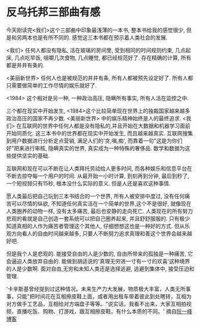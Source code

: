 # 反乌托邦三部曲有感

今天刚读完<我们>这个三部曲中印象最浅薄的一本书, 整本书给我的感觉很少, 但是和另两本也是有所不同的. 感觉这三本书都在预示着人类社会的发展.

<我们> 任何人都没有隐私, 活在玻璃的房间里, 受到相同的时间规则约束, 几点起床, 几点吃早饭, 咀嚼几次食物, 几点睡觉, 都已经规范好了. 存在精确的计算, 所有都是井井有条的. 

<美丽新世界> 任何人也是被规范的井井有条, 所有人都被预先设定好了. 所有人都只需要做简单的工作尽情的娱乐就好了.

<1984> 这个相对是另一种, 一种政治高压, 隐瞒所有事实, 所有人活在监控之中. 

三个都在现实中开始发生, <1984>这个比较简单现在世界上的独裁国家越来越多政治高压的国家不再少数. <美丽新世界> 中的娱乐精神始终是人的最终追求. <我们> 在互联网的世界中任何人都是没有隐私的,并且开始在大数据和机器学习面前开始同质化. 这三本书中的世界都在现实中开始发生, 而且越来越真实.  互联网搜集到用户数据进行分析定点营销, 满足人们的'贪,嗔,痴', 而靠着一句"这是为你们好"把来进行审核, 隐瞒真实的世界, 真实成为一种特殊的奢侈品. 数学和数据为这些提供坚实的基础. 

互联网和现在可以不断在让人类拜托劳动给人更多时间, 而各种娱乐和信息平台在不断去掠夺每一个用户的时间. 从最开始一小时计算, 到刻再到分钟, 最后到秒了, 一个短视频只有15秒, 根本没什么实际的意义. 但是人还是喜欢这种事情. 

愿人类最后把自己玩到三本书结合的一个世界, 所有人被安排中度过, 没有任何痛苦可以尽情的纵欲, 不知道任何真实活在一个简单的世界,这个不是很好, 就像现在人类圈养的动物一样, 没有太多痛苦, 最后也安静的走向死亡. 人类现在的所有努力悲观的看就是自己创造一套系统可以把自己圈养起来, 并且舒舒服服的. 只有极少知道真相的人作为痛苦者管理这个其他人, 仔细想想这也是一种好的方式. 但从乐观方向看人的自由时间越来越多, 只要人不断努力追求真理和善这个世界会越来越好吧. 

但是我个人是悲观的. 能接受自由的人是少数的, 自由所带来的孤独是一种痛苦, 它会逼迫人类放弃自由的. 能做到胡适说的'真理无穷进一寸有一寸的欢喜'这种境界的人是少数啊. 面对自由,无穷和未知人类还是选择逃避, 逃避到集体中, 接受压迫和管理.


'卡辛斯基曾经提到过这种情况。未来生产力大发展，物质极大丰富，人类无所事事，只能"把时间花在互相擦皮鞋上面，或者用出租车带着彼此到处瞎转，互相为对方做手工艺品，互相给对方端盘子等等。"说实话，我看不出来，大家互相拍视频，直播吃饭、购物、打游戏，跟互相擦皮鞋，有什么本质的不同。'  摘自[阮一峰博客](http://www.ruanyifeng.com/blog/2019/03/weekly-issue-47.html)